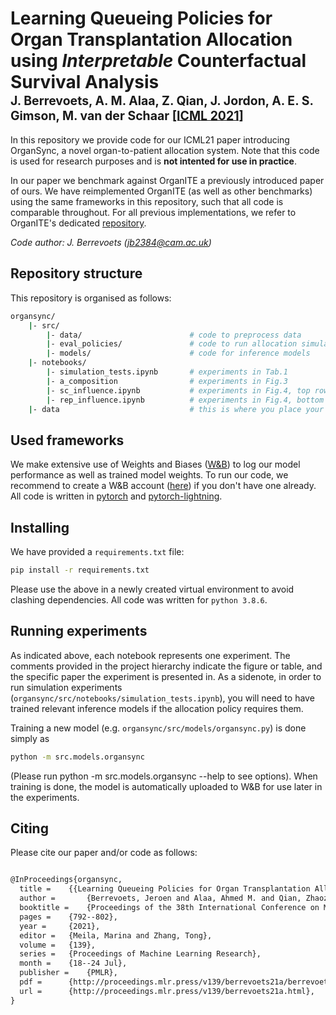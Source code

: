 # Learning Queueing Policies for Organ Transplantation Allocation using _Interpretable_ Counterfactual Survival Analysis  </br><sub><sub>J. Berrevoets, A. M. Alaa, Z. Qian, J. Jordon, A. E. S. Gimson, M. van der Schaar [[ICML 2021]](http://proceedings.mlr.press/v139/berrevoets21a/berrevoets21a.pdf)</sub></sub>

In this repository we provide code for our ICML21 paper introducing OrganSync, a novel organ-to-patient allocation system. Note that this code is used for research purposes and is __not intented for use in practice__.

In our paper we benchmark against OrganITE a previously introduced paper of ours. We have reimplemented OrganITE (as well as other benchmarks) using the same frameworks in this repository, such that all code is comparable throughout. For all previous implementations, we refer to OrganITE's dedicated [repository](https://github.com/vanderschaarlab/mlforhealthlabpub/tree/main/alg/organite).

_Code author: J. Berrevoets ([jb2384@cam.ac.uk](mailto:jb2384@cam.ac.uk))_

## Repository structure
This repository is organised as follows:
```bash
organsync/
    |- src/
        |- data/                        # code to preprocess data
        |- eval_policies/               # code to run allocation simulations
        |- models/                      # code for inference models
    |- notebooks/
        |- simulation_tests.ipynb       # experiments in Tab.1
        |- a_composition                # experiments in Fig.3
        |- sc_influence.ipynb           # experiments in Fig.4, top row
        |- rep_influence.ipynb          # experiments in Fig.4, bottom row
    |- data                             # this is where you place your actual data files
```

## Used frameworks
We make extensive use of Weights and Biases ([W&B](https://wandb.com)) to log our model performance as well as trained model weights. To run our code, we recommend to create a W&B account ([here](https://wandb.ai/login?signup=true)) if you don't have one already. All code is written in [pytorch](https://pytorch.org) and [pytorch-lightning](http://pytorchlightning.ai/).


## Installing
We have provided a `requirements.txt` file:
```bash
pip install -r requirements.txt
```
Please use the above in a newly created virtual environment to avoid clashing dependencies. All code was written for `python 3.8.6`.

## Running experiments
As indicated above, each notebook represents one experiment. The comments provided in the project hierarchy indicate the figure or table, and the specific paper the experiment is presented in. As a sidenote, in order to run simulation experiments (`organsync/src/notebooks/simulation_tests.ipynb`), you will need to have trained relevant inference models if the allocation policy requires them.

Training a new model (e.g. `organsync/src/models/organsync.py`) is done simply as
```bash
python -m src.models.organsync
```
(Please run python -m src.models.organsync --help to see options). When training is done, the model is automatically uploaded to W&B for use later in the experiments.

## Citing
Please cite our paper and/or code as follows:
```tex

@InProceedings{organsync,
  title = 	 {{Learning Queueing Policies for Organ Transplantation Allocation using Interpretable Counterfactual Survival Analysis}},
  author =       {Berrevoets, Jeroen and Alaa, Ahmed M. and Qian, Zhaozhi and Jordon, James and Gimson, Alexander E.S. and van der Schaar, Mihaela},
  booktitle = 	 {Proceedings of the 38th International Conference on Machine Learning},
  pages = 	 {792--802},
  year = 	 {2021},
  editor = 	 {Meila, Marina and Zhang, Tong},
  volume = 	 {139},
  series = 	 {Proceedings of Machine Learning Research},
  month = 	 {18--24 Jul},
  publisher =    {PMLR},
  pdf = 	 {http://proceedings.mlr.press/v139/berrevoets21a/berrevoets21a.pdf},
  url = 	 {http://proceedings.mlr.press/v139/berrevoets21a.html},
}
```

